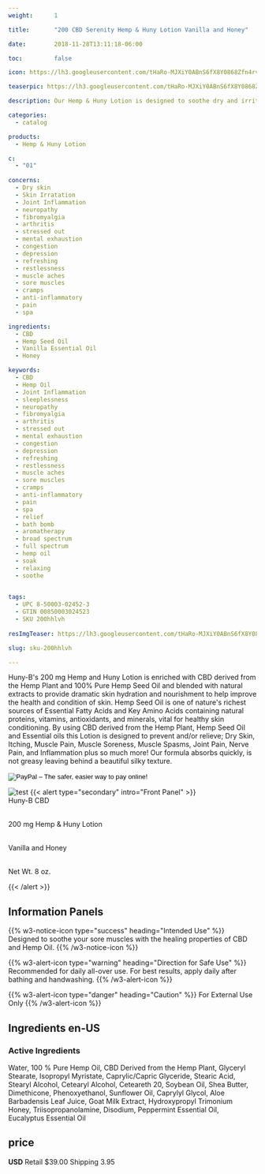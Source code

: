 ```yaml
---
weight:      1

title:       "200 CBD Serenity Hemp & Huny Lotion Vanilla and Honey"

date:        2018-11-28T13:11:18-06:00

toc:         false

icon: https://lh3.googleusercontent.com/tHaRo-MJXiY0ABnS6fX8Y0868Zfn4rvm0tfPcgixrwQB9ow8Wc0Ey8BOtQYoGzHGaKOQcMYQ8T1W1dTpb6MV6wzfRpkGw5amI7YUV9b5NdNiKNJLsSEE3UchkQcxMG8Ng6UYfEEhcg=w120

teaserpic: https://lh3.googleusercontent.com/tHaRo-MJXiY0ABnS6fX8Y0868Zfn4rvm0tfPcgixrwQB9ow8Wc0Ey8BOtQYoGzHGaKOQcMYQ8T1W1dTpb6MV6wzfRpkGw5amI7YUV9b5NdNiKNJLsSEE3UchkQcxMG8Ng6UYfEEhcg=w512

description: Our Hemp & Huny Lotion is designed to soothe dry and irritated skin and much more.

categories: 
  - catalog

products: 
  - Hemp & Huny Lotion

c:
  - "01"
  
concerns:
  - Dry skin
  - Skin Irratation
  - Joint Inflammation
  - neuropathy
  - fibromyalgia
  - arthritis
  - stressed out
  - mental exhaustion
  - congestion
  - depression
  - refreshing
  - restlessness
  - muscle aches
  - sore muscles
  - cramps
  - anti-inflammatory
  - pain
  - spa 

ingredients:
  - CBD
  - Hemp Seed Oil
  - Vanilla Essential Oil
  - Honey

keywords: 
  - CBD
  - Hemp Oil
  - Joint Inflammation
  - sleeplessness
  - neuropathy
  - fibromyalgia
  - arthritis
  - stressed out
  - mental exhaustion
  - congestion
  - depression
  - refreshing
  - restlessness
  - muscle aches
  - sore muscles
  - cramps
  - anti-inflammatory
  - pain
  - spa 
  - relief
  - bath bomb
  - aromatherapy
  - broad spectrum
  - full spectrum
  - hemp oil
  - soak
  - relaxing
  - soothe

  
tags: 
  - UPC 8-50003-02452-3
  - GTIN 00850003024523
  - SKU 200hhlvh
  
resImgTeaser: https://lh3.googleusercontent.com/tHaRo-MJXiY0ABnS6fX8Y0868Zfn4rvm0tfPcgixrwQB9ow8Wc0Ey8BOtQYoGzHGaKOQcMYQ8T1W1dTpb6MV6wzfRpkGw5amI7YUV9b5NdNiKNJLsSEE3UchkQcxMG8Ng6UYfEEhcg=w240

slug: sku-200hhlvh

---
```

Huny-B's 200 mg Hemp and Huny Lotion is enriched with CBD derived 
from the Hemp Plant and 100% Pure  Hemp Seed Oil and blended with natural 
extracts to provide dramatic skin hydration and nourishment to help improve 
the health and condition of skin. Hemp Seed Oil is one of nature's richest 
sources of Essential Fatty Acids and Key Amino Acids containing natural proteins, 
vitamins, antioxidants, and minerals, vital for healthy skin conditioning.
By using CBD derived from the Hemp Plant, Hemp Seed Oil and Essential oils  this
Lotion is designed to  prevent and/or relieve; Dry Skin, Itching, Muscle Pain, 
Muscle Soreness, Muscle Spasms, Joint Pain, Nerve Pain, and Inflammation plus so 
much more! Our formula absorbs quickly, is not greasy leaving behind a beautiful 
silky texture.

<form action="https://www.paypal.com/cgi-bin/webscr" method="post" target="_top">
<input type="hidden" name="cmd" value="_s-xclick">
<input type="hidden" name="hosted_button_id" value="YKM9AE7WA25FC">
<input type="image" src="https://www.paypalobjects.com/en_US/GB/i/btn/btn_buynowCC_LG.gif" border="0" name="submit" alt="PayPal – The safer, easier way to pay online!">
<img alt="" border="0" src="https://www.paypalobjects.com/en_US/i/scr/pixel.gif" width="1" height="1">
</form>




![test](https://lh3.googleusercontent.com/tHaRo-MJXiY0ABnS6fX8Y0868Zfn4rvm0tfPcgixrwQB9ow8Wc0Ey8BOtQYoGzHGaKOQcMYQ8T1W1dTpb6MV6wzfRpkGw5amI7YUV9b5NdNiKNJLsSEE3UchkQcxMG8Ng6UYfEEhcg=w240)
{{< alert type="secondary" intro="Front Panel" >}}
<br />Huny-B CBD

<br />200 mg Hemp & Huny Lotion 

<br />Vanilla and Honey

<br />Net Wt. 8 oz.

{{< /alert >}}
    
## Information Panels
{{% w3-notice-icon type="success" heading="Intended Use" %}}
Designed to soothe your sore muscles with the healing properties of CBD and Hemp Oil.
{{% /w3-notice-icon %}}

{{% w3-alert-icon 
type="warning" 
heading="Direction for Safe Use" %}}
Recommended for daily all-over use. For best results, apply daily after 
bathing and handwashing.
{{% /w3-alert-icon %}}

{{% w3-alert-icon 
type="danger" 
heading="Caution" %}}
For External Use Only
{{% /w3-alert-icon %}}
  

## Ingredients en-US 
### Active Ingredients
Water, 100 % Pure Hemp Oil, CBD Derived from the Hemp Plant, 
Glyceryl  Stearate, Isopropyl Myristate, Caprylic/Capric Glyceride, Stearic Acid, Stearyl
 Alcohol, Cetearyl Alcohol, Ceteareth 20, Soybean Oil, 
Shea Butter,  Dimethicone, Phenoxyethanol, Sunflower 
Oil, Caprylyl Glycol, Aloe Barbadensis  Leaf Juice, Goat 
Milk Extract, Hydroxypropyl Trimonium Honey, 
Triisopropanolamine, Disodium, Peppermint Essential Oil,
Eucalyptus Essential Oil



## price

**USD**
Retail $39.00
Shipping 3.95

